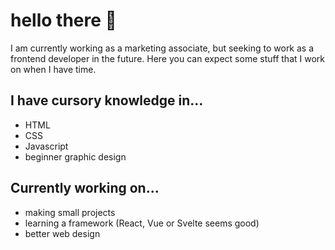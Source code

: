 # hello there 👋
I am currently working as a marketing associate, but seeking to work as a frontend developer in the future. Here you can expect some stuff that I work on when I have time.
## I have cursory knowledge in...
- HTML
- CSS
- Javascript
- beginner graphic design

## Currently working on...
- making small projects
- learning a framework (React, Vue or Svelte seems good)
- better web design
